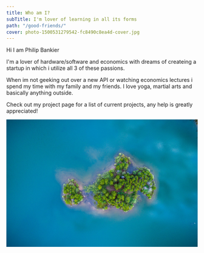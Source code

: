 ```yaml
---
title: Who am I?
subTitle: I'm lover of learning in all its forms
path: "/good-friends/"
cover: photo-1500531279542-fc8490c8ea4d-cover.jpg
---
```


Hi I am Philip Bankier

I'm a lover of hardware/software and economics with dreams of createing a startup in which i utilize all 3 of these passions.

When im not geeking out over a new API or watching economics lectures i spend my time with my family and my friends. 
I love yoga, martial arts and basically anything outside.

Check out my project page for a list of current projects, any help is greatly appreciated!

![unsplash.com](./photo-1500531279542-fc8490c8ea4d.jpg)

